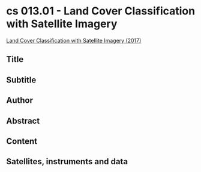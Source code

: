 # cs 013.01 - Land Cover Classification with Satellite Imagery

[Land Cover Classification with Satellite Imagery (2017)](https://appliedsciences.nasa.gov/join-mission/training/english/arset-land-cover-classification-satellite-imagery)


## Title

## Subtitle

## Author

## Abstract

## Content

## Satellites, instruments and data

